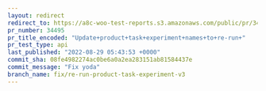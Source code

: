 ```yaml
---
layout: redirect
redirect_to: https://a8c-woo-test-reports.s3.amazonaws.com/public/pr/34495/api/index.html
pr_number: 34495
pr_title_encoded: "Update+product+task+experiment+names+to+re-run+"
pr_test_type: api
last_published: "2022-08-29 05:43:53 +0000"
commit_sha: 08fe4982274ac0be6a0a2ea283151ab81584437e
commit_message: "Fix yoda"
branch_name: fix/re-run-product-task-experiment-v3
---
```

